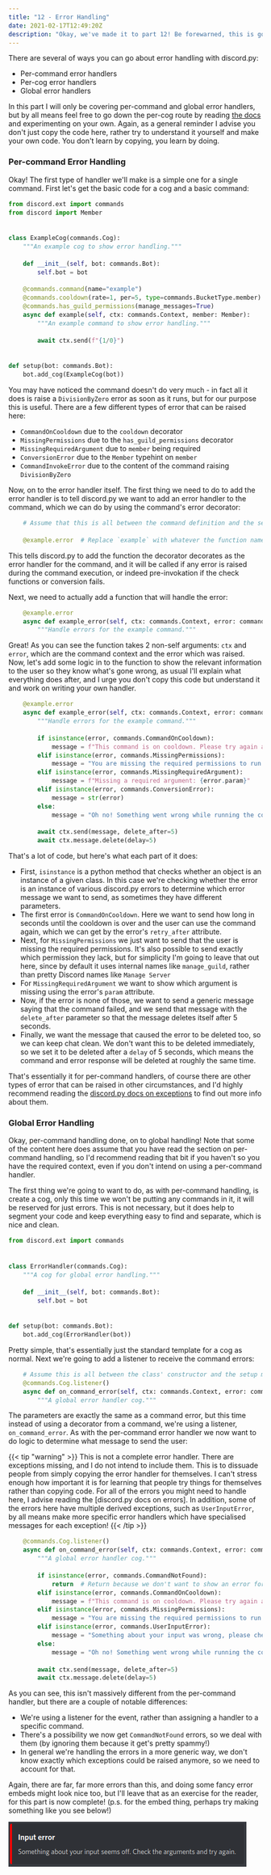 ```yaml
---
title: "12 - Error Handling"
date: 2021-02-17T12:49:20Z
description: "Okay, we've made it to part 12! Be forewarned, this is going a long one. This part is going to be about how you can make error handlers for your commands, like you saw briefly in the previous part about cooldowns."
---
```


There are several of ways you can go about error handling with discord.py:

- Per-command error handlers
- Per-cog error handlers
- Global error handlers

In this part I will only be covering per-command and global error handlers, but by all means feel free to go down the per-cog route by reading [the docs](https://discordpy.readthedocs.io/) and experimenting on your own. Again, as a general reminder I advise you don't just copy the code here, rather try to understand it yourself and make your own code. You don't learn by copying, you learn by doing.

### Per-command Error Handling

Okay! The first type of handler we'll make is a simple one for a single command. First let's get the basic code for a cog and a basic command:

```py
from discord.ext import commands
from discord import Member


class ExampleCog(commands.Cog):
    """An example cog to show error handling."""

    def __init__(self, bot: commands.Bot):
        self.bot = bot

    @commands.command(name="example")
    @commands.cooldown(rate=1, per=5, type=commands.BucketType.member)
    @commands.has_guild_permissions(manage_messages=True)
    async def example(self, ctx: commands.Context, member: Member):
        """An example command to show error handling."""

        await ctx.send(f"{1/0}")


def setup(bot: commands.Bot):
    bot.add_cog(ExampleCog(bot))
```

You may have noticed the command doesn't do very much - in fact all it does is raise a `DivisionByZero` error as soon as it runs, but for our purpose this is useful. There are a few different types of error that can be raised here:

- `CommandOnCooldown` due to the `cooldown` decorator
- `MissingPermissions` due to the `has_guild_permissions` decorator
- `MissingRequiredArgument` due to `member` being required
- `ConversionError` due to the `Member` typehint on `member`
- `CommandInvokeError` due to the content of the command raising `DivisionByZero`

Now, on to the error handler itself. The first thing we need to do to add the error handler is to tell discord.py we want to add an error handler to the command, which we can do by using the command's error decorator:

```py
    # Assume that this is all between the command definition and the setup function.

    @example.error  # Replace `example` with whatever the function name of the command is.
```

This tells discord.py to add the function the decorator decorates as the error handler for the command, and it will be called if any error is raised during the command execution, or indeed pre-invokation if the check functions or conversion fails.

Next, we need to actually add a function that will handle the error:

```py
    @example.error
    async def example_error(self, ctx: commands.Context, error: commands.CommandError):
        """Handle errors for the example command."""
```

Great! As you can see the function takes 2 non-self arguments: `ctx` and `error`, which are the command context and the error which was raised. Now, let's add some logic in to the function to show the relevant information to the user so they know what's gone wrong, as usual I'll explain what everything does after, and I urge you don't copy this code but understand it and work on writing your own handler.

```py
    @example.error
    async def example_error(self, ctx: commands.Context, error: commands.CommandError):
        """Handle errors for the example command."""

        if isinstance(error, commands.CommandOnCooldown):
            message = f"This command is on cooldown. Please try again after {round(error.retry_after, 1)} seconds."
        elif isinstance(error, commands.MissingPermissions):
            message = "You are missing the required permissions to run this command!"
        elif isinstance(error, commands.MissingRequiredArgument):
            message = f"Missing a required argument: {error.param}"
        elif isinstance(error, commands.ConversionError):
            message = str(error)
        else:
            message = "Oh no! Something went wrong while running the command!"

        await ctx.send(message, delete_after=5)
        await ctx.message.delete(delay=5)
```

That's a lot of code, but here's what each part of it does:

- First, `isinstance` is a python method that checks whether an object is an instance of a given class. In this case we're checking whether the error is an instance of various discord.py errors to determine which error message we want to send, as sometimes they have different parameters.
- The first error is `CommandOnCooldown`. Here we want to send how long in seconds until the cooldown is over and the user can use the command again, which we can get by the error's `retry_after` attribute.
- Next, for `MissingPermissions` we just want to send that the user is missing the required permissions. It's also possible to send exactly which permission they lack, but for simplicity I'm going to leave that out here, since by default it uses internal names like `manage_guild`, rather than pretty Discord names like `Manage Server`
- For `MissingRequiredArgument` we want to show which argument is missing using the error's `param` attribute.
- Now, if the error is none of those, we want to send a generic message saying that the command failed, and we send that message with the `delete_after` parameter so that the message deletes itself after 5 seconds.
- Finally, we want the message that caused the error to be deleted too, so we can keep chat clean. We don't want this to be deleted immediately, so we set it to be deleted after a `delay` of 5 seconds, which means the command and error response will be deleted at roughly the same time.

That's essentially it for per-command handlers, of course there are other types of error that can be raised in other circumstances, and I'd highly recommend reading the [discord.py docs on exceptions](https://discordpy.readthedocs.io/en/latest/ext/commands/api.html#exceptions) to find out more info about them.

### Global Error Handling

Okay, per-command handling done, on to global handling! Note that some of the content here does assume that you have read the section on per-command handling, so I'd recommend reading that bit if you haven't so you have the required context, even if you don't intend on using a per-command handler.

The first thing we're going to want to do, as with per-command handling, is create a cog, only this time we won't be putting any commands in it, it will be reserved for just errors. This is not necessary, but it does help to segment your code and keep everything easy to find and separate, which is nice and clean.

```py
from discord.ext import commands


class ErrorHandler(commands.Cog):
    """A cog for global error handling."""

    def __init__(self, bot: commands.Bot):
        self.bot = bot


def setup(bot: commands.Bot):
    bot.add_cog(ErrorHandler(bot))
```

Pretty simple, that's essentially just the standard template for a cog as normal. Next we're going to add a listener to receive the command errors:

```py
    # Assume this is all between the class' constructor and the setup method.
    @commands.Cog.listener()
    async def on_command_error(self, ctx: commands.Context, error: commands.CommandError):
        """A global error handler cog."""
```

The parameters are exactly the same as a command error, but this time instead of using a decorator from a command, we're using a listener, `on_command_error`. As with the per-command error handler we now want to do logic to determine what message to send the user:

{{< tip "warning" >}}
This is not a complete error handler. There are exceptions missing, and I do not intend to include them. This is to dissuade people from simply copying the error handler for themselves. I can't stress enough how important it is for learning that people try things for themselves rather than copying code. For all of the errors you might need to handle here, I advise reading the [discord.py docs on errors]. In addition, some of the errors here have multiple derived exceptions, such as `UserInputError`, by all means make more specific error handlers which have specialised messages for each exception!
{{< /tip >}}

```py
    @commands.Cog.listener()
    async def on_command_error(self, ctx: commands.Context, error: commands.CommandError):
        """A global error handler cog."""

        if isinstance(error, commands.CommandNotFound):
            return  # Return because we don't want to show an error for every command not found
        elif isinstance(error, commands.CommandOnCooldown):
            message = f"This command is on cooldown. Please try again after {round(error.retry_after, 1)} seconds."
        elif isinstance(error, commands.MissingPermissions):
            message = "You are missing the required permissions to run this command!"
        elif isinstance(error, commands.UserInputError):
            message = "Something about your input was wrong, please check your input and try again!"
        else:
            message = "Oh no! Something went wrong while running the command!"

        await ctx.send(message, delete_after=5)
        await ctx.message.delete(delay=5)
```

As you can see, this isn't massively different from the per-command handler, but there are a couple of notable differences:

- We're using a listener for the event, rather than assigning a handler to a specific command.
- There's a possibility we now get `CommandNotFound` errors, so we deal with them (by ignoring them because it get's pretty spammy!)
- In general we're handling the errors in a more generic way, we don't know exactly which exceptions could be raised anymore, so we need to account for that.

Again, there are far, far more errors than this, and doing some fancy error embeds might look nice too, but I'll leave that as an exercise for the reader, for this part is now complete! (p.s. for the embed thing, perhaps try making something like you see below!)

![Error Embed](/images/error_embed.png)
